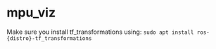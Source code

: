 # mpu_viz

Make sure you install tf_transformations using:
`sudo apt install ros-{distro}-tf_transformations`
